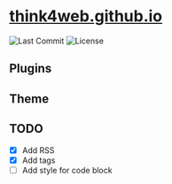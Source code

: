 # [think4web.github.io](https://think4web.github.io)
![Last Commit](https://img.shields.io/github/last-commit/think4web/dotfiles?color=blue&style=flat-square)
![License](https://img.shields.io/github/license/think4web/dotfiles?color=blue&style=flat-square)

## Plugins

## Theme

## TODO
- [x] Add RSS
- [x] Add tags
- [ ] Add style for code block
